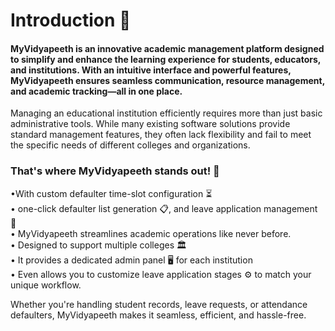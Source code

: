 <h1>Introduction 📌</h1>

<h4><p><b>MyVidyapeeth</b> is an innovative academic management platform designed to simplify and enhance the learning experience for students, educators, and institutions. With an intuitive interface and powerful features, MyVidyapeeth ensures seamless communication, resource management, and academic tracking—all in one place. </p></h4>
 
<p>Managing an educational institution efficiently requires more than just basic administrative tools. While many existing software solutions provide standard management features, they often lack flexibility and fail to meet the specific needs of different colleges and organizations.<p>

<h3>That's where MyVidyapeeth stands out! 🚀</h3>

•With custom defaulter time-slot configuration ⏳<br>• one-click defaulter list generation 📋, and leave application management 📝<br>• MyVidyapeeth streamlines academic operations like never before.<br>• Designed to support multiple colleges 🏛️<br>• It provides a dedicated admin panel 🖥️ for each institution<br>•  Even allows you to customize leave application stages ⚙️ to match your unique workflow.

Whether you're handling student records, leave requests, or attendance defaulters, MyVidyapeeth makes it seamless, efficient, and hassle-free. 
<!--<h4>The idea was introduced due to the lack of following facilities in other application available: </h4>
 
While many software solutions help manage educational organizations, they often lack key features such as:<br>

<b>• Custom Defaulter TimeSlot Configuration </b>– Define and manage your own defaulter time slots. ⏳<br>

<b>• One-Click Defaulter List Generation</b> – Generate defaulter lists instantly. 📋<br>

<b>• Leave Application Management </b>– Streamline the leave approval process. 📝<br>

<b>• Support for Multiple Colleges</b> – Manage multiple institutions under one system. 🏛️<br>

<b>• Dedicated Admin Panel</b> – Each college/organization gets its own admin control panel. 🖥️<br>

<b>• Custom Leave Application Stages </b>– Define and optimize leave approval workflows as per your institution's needs. ⚙️<br>
--!>
